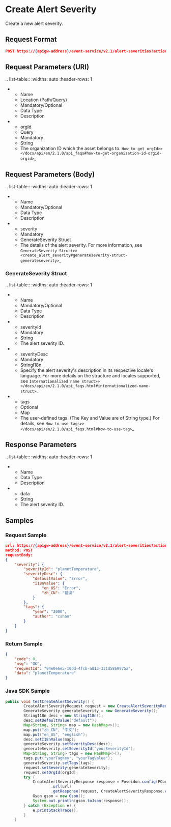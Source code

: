 # Create Alert Severity

Create a new alert severity.


## Request Format

```json
POST https://{apigw-address}/event-service/v2.1/alert-severities?action=create
```

## Request Parameters (URI)

.. list-table::
   :widths: auto
   :header-rows: 1

   * - Name
     - Location (Path/Query)
     - Mandatory/Optional
     - Data Type
     - Description
   * - orgId
     - Query
     - Mandatory
     - String
     - The organization ID which the asset belongs to. `How to get orgId>> </docs/api/en/2.1.0/api_faqs#how-to-get-organization-id-orgid-orgid>`_


## Request Parameters (Body)

.. list-table:: 
   :widths: auto
   :header-rows: 1

   * - Name
     - Mandatory/Optional
     - Data Type
     - Description
   * - severity
     - Mandatory
     - GenerateSeverity Struct
     - The details of the alert severity. For more information, see `GenerateSeverity Struct>> <create_alert_severity#generateseverity-struct-generateseverity>`_



### GenerateSeverity Struct <generateseverity>


.. list-table:: 
   :widths: auto
   :header-rows: 1

   * - Name
     - Mandatory/Optional
     - Data Type
     - Description
   * - severityId
     - Mandatory
     - String
     - The alert severity ID.
   * - severityDesc
     - Mandatory
     - StringI18n
     - Specify the alert severity's description in its respective locale's language. For more details on the structure and locales supported, see `Internationalized name struct>> </docs/api/en/2.1.0/api_faqs.html#internationalized-name-struct>`_
   * - tags
     - Optional
     - Map
     - The user-defined tags. (The Key and Value are of String type.) For details, see `How to use tags>> </docs/api/en/2.1.0/api_faqs.html#how-to-use-tag>`_



## Response Parameters

.. list-table:: 
   :widths: auto
   :header-rows: 1

   * - Name
     - Data Type
     - Description
   * - data
     - String
     - The alert severity ID.


## Samples

### Request Sample

```json
url: https://{apigw-address}/event-service/v2.1/alert-severities?action=create&orgId=yourOrgId
method: POST 
requestBody: 
{
	"severity": {
		"severityId": "planetTemperature",
		"severityDesc": {
			"defaultValue": "Error",
			"i18nValue": {
				"en_US": "Error",
				"zh_CN": "错误"
			}
		},		
		"tags": {
			"year": "2000",
			"author": "cshan"
		}
	}
}
```

### Return Sample

```json
{
	"code": 0,
	"msg": "OK",
	"requestId": "94e0e6e5-10dd-4fcb-a013-331d5869975a",
	"data": "planetTemperature"
}
```

### Java SDK Sample

```java
public void testCreateAlertSeverity() {
        CreateAlertSeverityRequest request = new CreateAlertSeverityRequest();
        GenerateSeverity generateSeverity = new GenerateSeverity();
        StringI18n desc = new StringI18n();
        desc.setDefaultValue("default");
        Map<String, String> map = new HashMap<>();
        map.put("zh_CN", "中文");
        map.put("en_US", "english");
        desc.setI18nValue(map);
        generateSeverity.setSeverityDesc(desc);
        generateSeverity.setSeverityId("yourSeverityId");
        Map<String, String> tags = new HashMap<>();
        tags.put("yourTagKey", "yourTagValue");
        generateSeverity.setTags(tags);
        request.setSeverity(generateSeverity);
        request.setOrgId(orgId);
        try {
            CreateAlertSeverityResponse response = Poseidon.config(PConfig.init().appKey(appKey).appSecret(appSecret).debug())
                    .url(url)
                    .getResponse(request, CreateAlertSeverityResponse.class);
            Gson gson = new Gson();
            System.out.println(gson.toJson(response));
        } catch (Exception e) {
            e.printStackTrace();
        }
    }
```